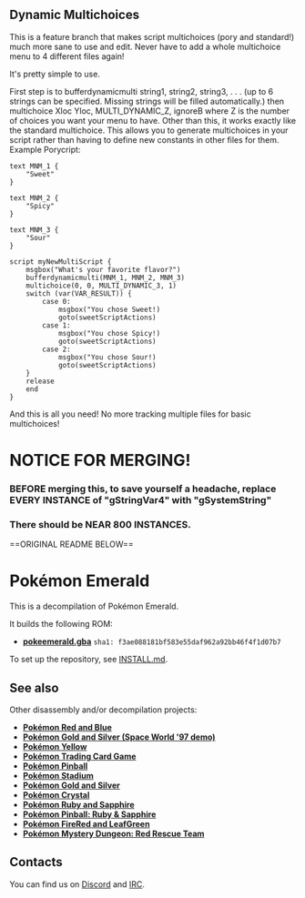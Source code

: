 ## Dynamic Multichoices

This is a feature branch that makes script multichoices (pory and standard!) much more sane to use and edit. Never have to add a whole multichoice menu to 4 different files again!

It's pretty simple to use.

First step is to 
bufferdynamicmulti string1, string2, string3, . . . (up to 6 strings can be specified. Missing strings will be filled automatically.)
then 
multichoice Xloc Yloc, MULTI_DYNAMIC_Z, ignoreB where Z is the number of choices you want your menu to have.
Other than this, it works exactly like the standard multichoice. This allows you to generate multichoices in your script rather than having to define new constants in other files for them.
Example Porycript:
```
text MNM_1 {
    "Sweet"
}

text MNM_2 {
    "Spicy"
}

text MNM_3 {
    "Sour"
}

script myNewMultiScript {
    msgbox("What's your favorite flavor?")
    bufferdynamicmulti(MNM_1, MNM_2, MNM_3)
    multichoice(0, 0, MULTI_DYNAMIC_3, 1)
    switch (var(VAR_RESULT)) {
        case 0:
            msgbox("You chose Sweet!)
            goto(sweetScriptActions)
        case 1:
            msgbox("You chose Spicy!)
            goto(sweetScriptActions)
        case 2:
            msgbox("You chose Sour!)
            goto(sweetScriptActions)
    }
    release
    end
}
```
And this is all you need! No more tracking multiple files for basic multichoices!

# NOTICE FOR MERGING!
### BEFORE merging this, to save yourself a headache, replace EVERY INSTANCE of "gStringVar4" with "gSystemString"
### There should be NEAR 800 INSTANCES.

==ORIGINAL README BELOW==

# Pokémon Emerald

This is a decompilation of Pokémon Emerald.

It builds the following ROM:

* [**pokeemerald.gba**](https://datomatic.no-intro.org/index.php?page=show_record&s=23&n=1961) `sha1: f3ae088181bf583e55daf962a92bb46f4f1d07b7`

To set up the repository, see [INSTALL.md](INSTALL.md).


## See also

Other disassembly and/or decompilation projects:
* [**Pokémon Red and Blue**](https://github.com/pret/pokered)
* [**Pokémon Gold and Silver (Space World '97 demo)**](https://github.com/pret/pokegold-spaceworld)
* [**Pokémon Yellow**](https://github.com/pret/pokeyellow)
* [**Pokémon Trading Card Game**](https://github.com/pret/poketcg)
* [**Pokémon Pinball**](https://github.com/pret/pokepinball)
* [**Pokémon Stadium**](https://github.com/pret/pokestadium)
* [**Pokémon Gold and Silver**](https://github.com/pret/pokegold)
* [**Pokémon Crystal**](https://github.com/pret/pokecrystal)
* [**Pokémon Ruby and Sapphire**](https://github.com/pret/pokeruby)
* [**Pokémon Pinball: Ruby & Sapphire**](https://github.com/pret/pokepinballrs)
* [**Pokémon FireRed and LeafGreen**](https://github.com/pret/pokefirered)
* [**Pokémon Mystery Dungeon: Red Rescue Team**](https://github.com/pret/pmd-red)


## Contacts

You can find us on [Discord](https://discord.gg/d5dubZ3) and [IRC](https://web.libera.chat/?#pret).
